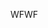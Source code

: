 <span data-ttu-id="ed149-101">WF</span><span class="sxs-lookup"><span data-stu-id="ed149-101">WF</span></span>